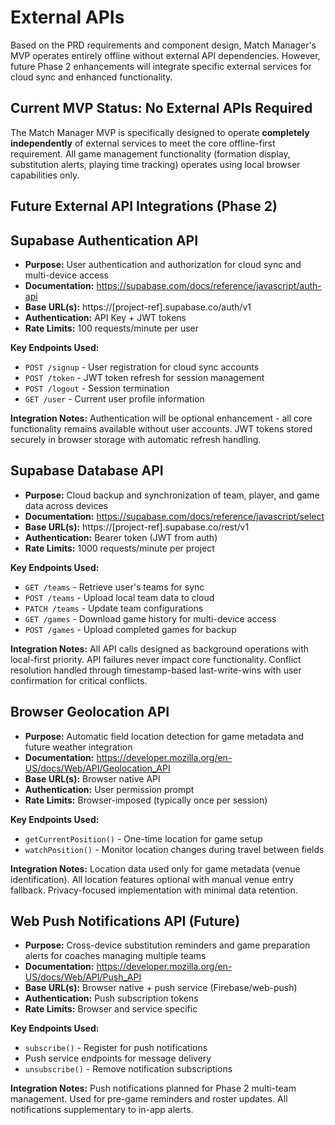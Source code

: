 # External APIs

Based on the PRD requirements and component design, Match Manager's MVP operates entirely offline without external API dependencies. However, future Phase 2 enhancements will integrate specific external services for cloud sync and enhanced functionality.

## Current MVP Status: No External APIs Required

The Match Manager MVP is specifically designed to operate **completely independently** of external services to meet the core offline-first requirement. All game management functionality (formation display, substitution alerts, playing time tracking) operates using local browser capabilities only.

## Future External API Integrations (Phase 2)

## Supabase Authentication API

- **Purpose:** User authentication and authorization for cloud sync and multi-device access
- **Documentation:** https://supabase.com/docs/reference/javascript/auth-api
- **Base URL(s):** https://[project-ref].supabase.co/auth/v1
- **Authentication:** API Key + JWT tokens
- **Rate Limits:** 100 requests/minute per user

**Key Endpoints Used:**
- `POST /signup` - User registration for cloud sync accounts
- `POST /token` - JWT token refresh for session management
- `POST /logout` - Session termination
- `GET /user` - Current user profile information

**Integration Notes:** Authentication will be optional enhancement - all core functionality remains available without user accounts. JWT tokens stored securely in browser storage with automatic refresh handling.

## Supabase Database API

- **Purpose:** Cloud backup and synchronization of team, player, and game data across devices
- **Documentation:** https://supabase.com/docs/reference/javascript/select
- **Base URL(s):** https://[project-ref].supabase.co/rest/v1
- **Authentication:** Bearer token (JWT from auth)
- **Rate Limits:** 1000 requests/minute per project

**Key Endpoints Used:**
- `GET /teams` - Retrieve user's teams for sync
- `POST /teams` - Upload local team data to cloud
- `PATCH /teams` - Update team configurations
- `GET /games` - Download game history for multi-device access
- `POST /games` - Upload completed games for backup

**Integration Notes:** All API calls designed as background operations with local-first priority. API failures never impact core functionality. Conflict resolution handled through timestamp-based last-write-wins with user confirmation for critical conflicts.

## Browser Geolocation API

- **Purpose:** Automatic field location detection for game metadata and future weather integration
- **Documentation:** https://developer.mozilla.org/en-US/docs/Web/API/Geolocation_API
- **Base URL(s):** Browser native API
- **Authentication:** User permission prompt
- **Rate Limits:** Browser-imposed (typically once per session)

**Key Endpoints Used:**
- `getCurrentPosition()` - One-time location for game setup
- `watchPosition()` - Monitor location changes during travel between fields

**Integration Notes:** Location data used only for game metadata (venue identification). All location features optional with manual venue entry fallback. Privacy-focused implementation with minimal data retention.

## Web Push Notifications API (Future)

- **Purpose:** Cross-device substitution reminders and game preparation alerts for coaches managing multiple teams
- **Documentation:** https://developer.mozilla.org/en-US/docs/Web/API/Push_API
- **Base URL(s):** Browser native + push service (Firebase/web-push)
- **Authentication:** Push subscription tokens
- **Rate Limits:** Browser and service specific

**Key Endpoints Used:**
- `subscribe()` - Register for push notifications
- Push service endpoints for message delivery
- `unsubscribe()` - Remove notification subscriptions

**Integration Notes:** Push notifications planned for Phase 2 multi-team management. Used for pre-game reminders and roster updates. All notifications supplementary to in-app alerts.
